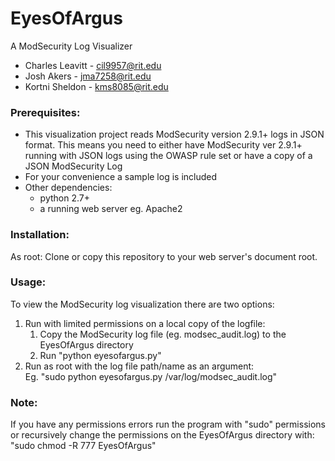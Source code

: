 # EyesOfArgus
A ModSecurity Log Visualizer  
* Charles Leavitt - cil9957@rit.edu  
* Josh Akers  - jma7258@rit.edu
* Kortni Sheldon  - kms8085@rit.edu
### Prerequisites: 
* This visualization project reads ModSecurity version 2.9.1+ logs in JSON format. This means you need to either have ModSecurity ver 2.9.1+ running with JSON logs using the OWASP rule set or have a copy of a JSON ModSecurity Log 
* For your convenience a sample log is included
* Other dependencies:  
  * python 2.7+  
  * a running web server eg. Apache2
### Installation:
As root: Clone or copy this repository to your web server's document root. 
### Usage: 
To view the ModSecurity log visualization there are two options:
1. Run with limited permissions on a local copy of the logfile:  
   1. Copy the ModSecurity log file (eg. modsec_audit.log) to the EyesOfArgus directory    
   2. Run "python eyesofargus.py" 
2. Run as root with the log file path/name as an argument:  
   Eg. "sudo python eyesofargus.py /var/log/modsec_audit.log"
   
### Note: 
If you have any permissions errors run the program with "sudo" permissions or recursively change the permissions on the EyesOfArgus directory with: "sudo chmod -R 777 EyesOfArgus"
